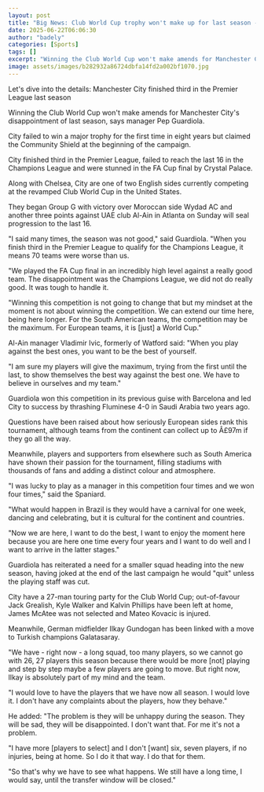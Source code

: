 ```yaml
---
layout: post
title: "Big News: Club World Cup trophy won't make up for last season - Guardiola"
date: 2025-06-22T06:06:30
author: "badely"
categories: [Sports]
tags: []
excerpt: "Winning the Club World Cup won't make amends for Manchester City's disappointment of last season, says manager Pep Guardiola."
image: assets/images/b282932a86724dbfa14fd2a002bf1070.jpg
---
```


Let's dive into the details: Manchester City finished third in the Premier League last season

Winning the Club World Cup won't make amends for Manchester City's disappointment of last season, says manager Pep Guardiola.

City failed to win a major trophy for the first time in eight years but claimed the Community Shield at the beginning of the campaign.

City finished third in the Premier League, failed to reach the last 16 in the Champions League and were stunned in the FA Cup final by Crystal Palace.

Along with Chelsea, City are one of two English sides currently competing at the revamped Club World Cup in the United States.

They began Group G with victory over Moroccan side Wydad AC and another three points against UAE club Al-Ain in Atlanta on Sunday will seal progression to the last 16.

"I said many times, the season was not good," said Guardiola. "When you finish third in the Premier League to qualify for the Champions League, it means 70 teams were worse than us.

"We played the FA Cup final in an incredibly high level against a really good team. The disappointment was the Champions League, we did not do really good. It was tough to handle it.

"Winning this competition is not going to change that but my mindset at the moment is not about winning the competition. We can extend our time here, being here longer. For the South American teams, the competition may be the maximum. For European teams, it is [just] a World Cup."

Al-Ain manager Vladimir Ivic, formerly of Watford said: "When you play against the best ones, you want to be the best of yourself.

"I am sure my players will give the maximum, trying from the first until the last, to show themselves the best way against the best one. We have to believe in ourselves and my team."

Guardiola won this competition in its previous guise with Barcelona and led City to success by thrashing Fluminese 4-0 in Saudi Arabia two years ago.

Questions have been raised about how seriously European sides rank this tournament, although teams from the continent can collect up to Â£97m if they go all the way.

Meanwhile, players and supporters from elsewhere such as South America have shown their passion for the tournament, filling stadiums with thousands of fans and adding a distinct colour and atmosphere.

"I was lucky to play as a manager in this competition four times and we won four times," said the Spaniard.

"What would happen in Brazil is they would have a carnival for one week, dancing and celebrating, but it is cultural for the continent and countries.

"Now we are here, I want to do the best, I want to enjoy the moment here because you are here one time every four years and I want to do well and I want to arrive in the latter stages."

Guardiola has reiterated a need for a smaller squad heading into the new season, having joked at the end of the last campaign he would "quit" unless the playing staff was cut.

City have a 27-man touring party for the Club World Cup; out-of-favour Jack Grealish, Kyle Walker and Kalvin Phillips have been left at home, James McAtee was not selected and Mateo Kovacic is injured.

Meanwhile, German midfielder Ilkay Gundogan has been linked with a move to Turkish champions Galatasaray.

"We have - right now - a long squad, too many players, so we cannot go with 26, 27 players this season because there would be more [not] playing and step by step maybe a few players are going to move. But right now, Ilkay is absolutely part of my mind and the team.

"I would love to have the players that we have now all season. I would love it. I don't have any complaints about the players, how they behave."

He added: "The problem is they will be unhappy during the season. They will be sad, they will be disappointed. I don't want that. For me it's not a problem.

"I have more [players to select] and I don't [want] six, seven players, if no injuries, being at home. So I do it that way. I do that for them.

"So that's why we have to see what happens. We still have a long time, I would say, until the transfer window will be closed."

